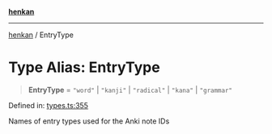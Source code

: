 [**henkan**](../README.md)

***

[henkan](../README.md) / EntryType

# Type Alias: EntryType

> **EntryType** = `"word"` \| `"kanji"` \| `"radical"` \| `"kana"` \| `"grammar"`

Defined in: [types.ts:355](https://github.com/Ronokof/Henkan/blob/cdcdfbcc72ca03339cd98398efd7d5e82826d66f/src/types.ts#L355)

Names of entry types used for the Anki note IDs
